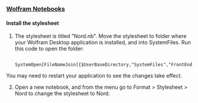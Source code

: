 ### [Wolfram Notebooks](https://www.wolfram.com/notebooks/)

#### Install the stylesheet

1. The stylesheet is titled "Nord.nb". Move the stylesheet to folder where your Wolfram Desktop application is installed, and into SystemFiles. Run this code to open the folder:

        SystemOpen[FileNameJoin[{$UserBaseDirectory,"SystemFiles","FrontEnd","StyleSheets"}]]

You may need to restart your application to see the changes take effect.

2. Open a new notebook, and from the menu go to Format > Stylesheet > Nord to change the stylesheet to Nord.
